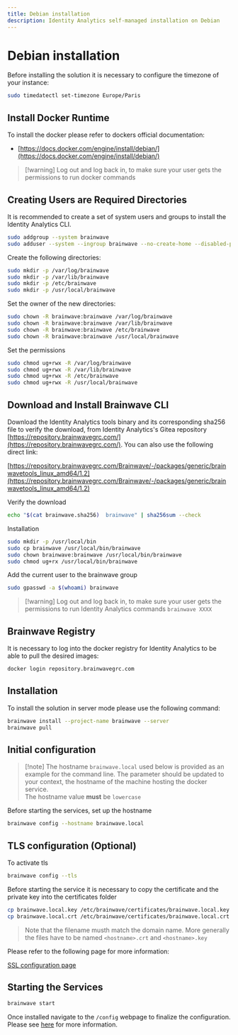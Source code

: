 ```yaml
---
title: Debian installation
description: Identity Analytics self-managed installation on Debian
---
```


# Debian installation

Before installing the solution it is necessary to configure the timezone of your instance:  

```sh  
sudo timedatectl set-timezone Europe/Paris
```

## Install Docker Runtime

To install the docker please refer to dockers official documentation:

- [https://docs.docker.com/engine/install/debian/](https://docs.docker.com/engine/install/debian/)

> [!warning] Log out and log back in, to make sure your user gets the permissions to run docker commands

## Creating Users are Required Directories

It is recommended to create a set of system users and groups to install the Identity Analytics CLI.

```sh
sudo addgroup --system brainwave
sudo adduser --system --ingroup brainwave --no-create-home --disabled-password brainwave
```

Create the following directories:

```sh
sudo mkdir -p /var/log/brainwave
sudo mkdir -p /var/lib/brainwave
sudo mkdir -p /etc/brainwave
sudo mkdir -p /usr/local/brainwave
```

Set the owner of the new directories:

```sh
sudo chown -R brainwave:brainwave /var/log/brainwave
sudo chown -R brainwave:brainwave /var/lib/brainwave
sudo chown -R brainwave:brainwave /etc/brainwave
sudo chown -R brainwave:brainwave /usr/local/brainwave
```

Set the permissions

```sh
sudo chmod ug+rwx -R /var/log/brainwave
sudo chmod ug+rwx -R /var/lib/brainwave
sudo chmod ug+rwx -R /etc/brainwave
sudo chmod ug+rwx -R /usr/local/brainwave
```

## Download and Install Brainwave CLI

Download the Identity Analytics tools binary and its corresponding sha256 file to verify the download, from Identity Analytics's Gitea repository [https://repository.brainwavegrc.com/](https://repository.brainwavegrc.com/). You can also use the following direct link:  

[https://repository.brainwavegrc.com/Brainwave/-/packages/generic/brainwavetools_linux_amd64/1.2](https://repository.brainwavegrc.com/Brainwave/-/packages/generic/brainwavetools_linux_amd64/1.2)

Verify the download

```sh
echo "$(cat brainwave.sha256)  brainwave" | sha256sum --check
```

Installation

```sh
sudo mkdir -p /usr/local/bin
sudo cp brainwave /usr/local/bin/brainwave
sudo chown brainwave:brainwave /usr/local/bin/brainwave
sudo chmod ug+rx /usr/local/bin/brainwave
```

Add the current user to the brainwave group

```sh
sudo gpasswd -a $(whoami) brainwave
```

> [!warning] Log out and log back in, to make sure your user gets the permissions to run Identity Analytics commands `brainwave XXXX`

## Brainwave Registry

It is necessary to log into the docker registry for Identity Analytics to be able to pull the desired images:  

```sh
docker login repository.brainwavegrc.com
```

## Installation

To install the solution in server mode please use the following command:  

```sh
brainwave install --project-name brainwave --server
brainwave pull
```

## Initial configuration

> [!note] The hostname `brainwave.local` used below is provided as an example for the command line. The parameter should be updated to your context, the hostname of the machine hosting the docker service.  
> The hostname value **must** be `lowercase`  

Before starting the services, set up the hostname

```sh
brainwave config --hostname brainwave.local
```

## TLS configuration (Optional)

To activate tls  

```sh
brainwave config --tls
```

Before starting the service it is necessary to copy the certificate and the private key into the certificates folder

```sh
cp brainwave.local.key /etc/brainwave/certificates/brainwave.local.key
cp brainwave.local.crt /etc/brainwave/certificates/brainwave.local.crt
```

> Note that the filename musth match the domain name. More generally the files have to be named `<hostname>.crt` and `<hostname>.key`

Please refer to the following page for more information:

[SSL configuration page](../configuration/ssl-configuration)

## Starting the Services

```sh
brainwave start
```

Once installed navigate to the `/config` webpage to finalize the configuration. Please see [here](/configuration/config-ui) for more information.  
